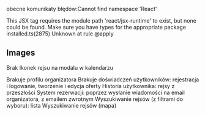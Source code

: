obecne komunikaty błędów:Cannot find namespace 'React'
    <div className="layout-root">
This JSX tag requires the module path 'react/jsx-runtime' to exist, but none could be found. Make sure you have types for the appropriate package installed.ts(2875)
Unknown at rule @apply

## Images

Brak Ikonek rejsu na modalu w kalendarzu

Brakuje profilu organizatora
Brakuje doświadczeń użytkowników: rejestracja i logowanie, tworzenie i edycja oferty
Historia użytkownika: rejsy z przeszłości
System rezerwacji: poprzez wysłanie wiadomości na email organizatora, z emailem zwrotnym
Wyszukiwanie rejsów (z filtrami do wyboru): lista
Wyszukiwanie rejsów (mapa)
